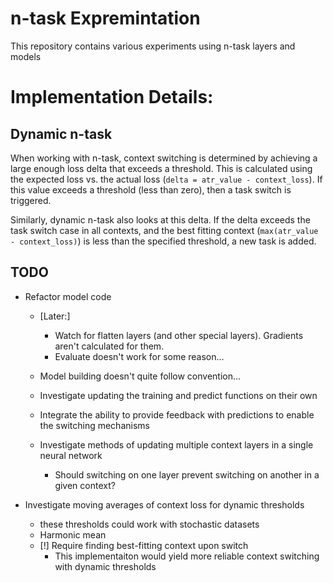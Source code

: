 # n-task Expremintation

This repository contains various experiments using n-task layers and models

# Implementation Details:

## Dynamic n-task

When working with n-task, context switching is determined by achieving a large enough loss delta that exceeds a threshold. This is calculated using the expected loss vs. the actual loss (`delta = atr_value - context_loss`). If this value exceeds a threshold (less than zero), then a task switch is triggered.

Similarly, dynamic n-task also looks at this delta. If the delta exceeds the task switch case in all contexts, and the best fitting context (`max(atr_value - context_loss)`) is less than the specified threshold, a new task is added.

## TODO

- Refactor model code
  - [Later:]
      - Watch for flatten layers (and other special layers). Gradients aren't calculated for them.
      - Evaluate doesn't work for some reason...
  
  - Model building doesn't quite follow convention...
  - Investigate updating the training and predict functions on their own
  - Integrate the ability to provide feedback with predictions to enable the switching mechanisms
  - Investigate methods of updating multiple context layers in a single neural network
    - Should switching on one layer prevent switching on another in a given context?

- Investigate moving averages of context loss for dynamic thresholds
  - these thresholds could work with stochastic datasets
  - Harmonic mean
  - [!] Require finding best-fitting context upon switch
      - This implementaiton would yield more reliable context switching with dynamic thresholds